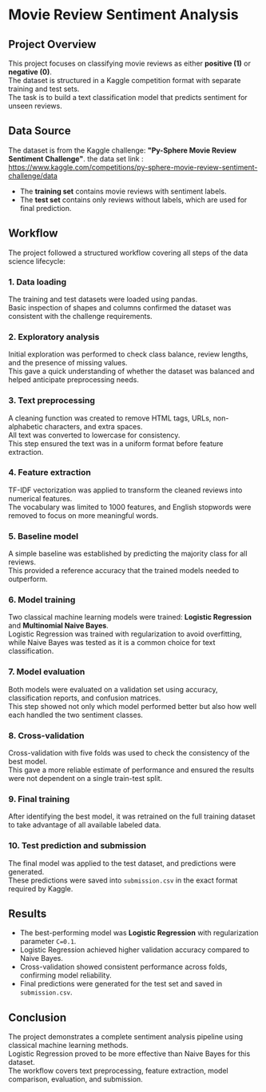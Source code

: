 # Movie Review Sentiment Analysis

## Project Overview
This project focuses on classifying movie reviews as either **positive (1)** or **negative (0)**.  
The dataset is structured in a Kaggle competition format with separate training and test sets.  
The task is to build a text classification model that predicts sentiment for unseen reviews.

## Data Source
The dataset is from the Kaggle challenge: **"Py-Sphere Movie Review Sentiment Challenge"**.
the data set link : https://www.kaggle.com/competitions/py-sphere-movie-review-sentiment-challenge/data

- The **training set** contains movie reviews with sentiment labels.  
- The **test set** contains only reviews without labels, which are used for final prediction.  

## Workflow
The project followed a structured workflow covering all steps of the data science lifecycle:

### 1. Data loading  
The training and test datasets were loaded using pandas.  
Basic inspection of shapes and columns confirmed the dataset was consistent with the challenge requirements.  

### 2. Exploratory analysis  
Initial exploration was performed to check class balance, review lengths, and the presence of missing values.  
This gave a quick understanding of whether the dataset was balanced and helped anticipate preprocessing needs.  

### 3. Text preprocessing  
A cleaning function was created to remove HTML tags, URLs, non-alphabetic characters, and extra spaces.  
All text was converted to lowercase for consistency.  
This step ensured the text was in a uniform format before feature extraction.  

### 4. Feature extraction  
TF-IDF vectorization was applied to transform the cleaned reviews into numerical features.  
The vocabulary was limited to 1000 features, and English stopwords were removed to focus on more meaningful words.  

### 5. Baseline model  
A simple baseline was established by predicting the majority class for all reviews.  
This provided a reference accuracy that the trained models needed to outperform.  

### 6. Model training  
Two classical machine learning models were trained: **Logistic Regression** and **Multinomial Naive Bayes**.  
Logistic Regression was trained with regularization to avoid overfitting, while Naive Bayes was tested as it is a common choice for text classification.  

### 7. Model evaluation  
Both models were evaluated on a validation set using accuracy, classification reports, and confusion matrices.  
This step showed not only which model performed better but also how well each handled the two sentiment classes.  

### 8. Cross-validation  
Cross-validation with five folds was used to check the consistency of the best model.  
This gave a more reliable estimate of performance and ensured the results were not dependent on a single train-test split.  

### 9. Final training  
After identifying the best model, it was retrained on the full training dataset to take advantage of all available labeled data.  

### 10. Test prediction and submission  
The final model was applied to the test dataset, and predictions were generated.  
These predictions were saved into `submission.csv` in the exact format required by Kaggle.  

## Results
- The best-performing model was **Logistic Regression** with regularization parameter `C=0.1`.  
- Logistic Regression achieved higher validation accuracy compared to Naive Bayes.  
- Cross-validation showed consistent performance across folds, confirming model reliability.  
- Final predictions were generated for the test set and saved in `submission.csv`.  

## Conclusion
The project demonstrates a complete sentiment analysis pipeline using classical machine learning methods.  
Logistic Regression proved to be more effective than Naive Bayes for this dataset.  
The workflow covers text preprocessing, feature extraction, model comparison, evaluation, and submission.  
